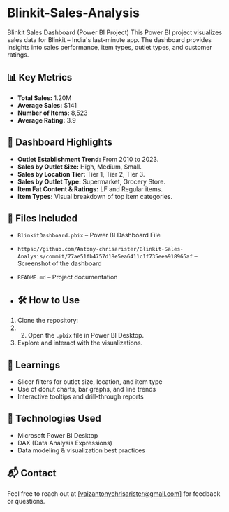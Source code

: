 # Blinkit-Sales-Analysis
Blinkit Sales Dashboard (Power BI Project)  This Power BI project visualizes sales data for Blinkit – India's last-minute app. The dashboard provides insights into sales performance, item types, outlet types, and customer ratings.
## 📊 Key Metrics

- **Total Sales:** 1.20M
- **Average Sales:** $141
- **Number of Items:** 8,523
- **Average Rating:** 3.9

## 📌 Dashboard Highlights

- **Outlet Establishment Trend:** From 2010 to 2023.
- **Sales by Outlet Size:** High, Medium, Small.
- **Sales by Location Tier:** Tier 1, Tier 2, Tier 3.
- **Sales by Outlet Type:** Supermarket, Grocery Store.
- **Item Fat Content & Ratings:** LF and Regular items.
- **Item Types:** Visual breakdown of top item categories.

## 📁 Files Included

- `BlinkitDashboard.pbix` – Power BI Dashboard File
- `https://github.com/Antony-chrisarister/Blinkit-Sales-Analysis/commit/77ae51fb4757d18e5ea6411c1f735eea918965af` – Screenshot of the dashboard
- `README.md` – Project documentation

- ## 🛠️ How to Use

1. Clone the repository:
2. 2. Open the `.pbix` file in Power BI Desktop.
3. Explore and interact with the visualizations.

## 🧠 Learnings

- Slicer filters for outlet size, location, and item type
- Use of donut charts, bar graphs, and line trends
- Interactive tooltips and drill-through reports

## 📌 Technologies Used

- Microsoft Power BI Desktop
- DAX (Data Analysis Expressions)
- Data modeling & visualization best practices

## 📬 Contact

Feel free to reach out at [vaizantonychrisarister@gmail.com] for feedback or questions.
